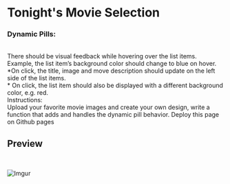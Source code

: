 # Tonight's Movie Selection

### Dynamic Pills:

<br>
There should be visual feedback while hovering over the list items. Example, the list item’s background color should change to blue on hover.
<br>
*On click, the title, image and move description should update on the left side of the list items.
<br>
* On click, the list item should also be displayed with a different background color, e.g. red.
<br>
Instructions:
<br>
Upload your favorite movie images and create your own design, write a function that adds and handles the dynamic pill behavior.
Deploy this page on  Github pages

## Preview
<br>

![Imgur](https://i.imgur.com/kO6s884.png?1)